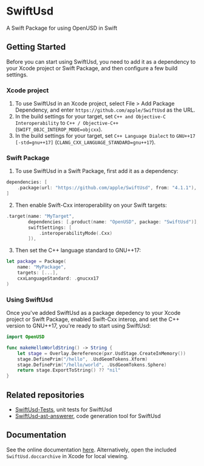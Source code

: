 # SwiftUsd

A Swift Package for using OpenUSD in Swift

## Getting Started
Before you can start using SwiftUsd, you need to add it as a dependency to your Xcode project or Swift Package, and then configure a few build settings. 

### Xcode project
1. To use SwiftUsd in an Xcode project, select File > Add Package Dependency, and enter `https://github.com/apple/SwiftUsd` as the URL. 
2. In the build settings for your target, set `C++ and Objective-C Interoperability` to `C++ / Objective-C++` (`SWIFT_OBJC_INTEROP_MODE=objcxx`). 
3. In the build settings for your target, set `C++ Language Dialect` to `GNU++17 [-std=gnu++17]` (`CLANG_CXX_LANGUAGE_STANDARD=gnu++17`). 

### Swift Package
1. To use SwiftUsd in a Swift Package, first add it as a dependency:
```swift
dependencies: [
    .package(url: "https://github.com/apple/SwiftUsd", from: "4.1.1"),
]
```

2. Then enable Swift-Cxx interoperability on your Swift targets:
```swift
.target(name: "MyTarget",
        dependencies: [.product(name: "OpenUSD", package: "SwiftUsd")],
        swiftSettings: [
            .interoperabilityMode(.Cxx)
        ]),
```

3. Then set the C++ language standard to GNU++17:
```swift
let package = Package(
    name: "MyPackage",
    targets: [...],
    cxxLanguageStandard: .gnucxx17
)
```

### Using SwiftUsd
Once you've added SwiftUsd as a package depedency to your Xcode project or Swift Package, enabled Swift-Cxx interop, and set the C++ version to GNU++17, you're ready to start using SwiftUsd:
```swift
import OpenUSD

func makeHelloWorldString() -> String {
    let stage = Overlay.Dereference(pxr.UsdStage.CreateInMemory())
    stage.DefinePrim("/hello", .UsdGeomTokens.Xform)
    stage.DefinePrim("/hello/world", .UsdGeomTokens.Sphere)
    return stage.ExportToString() ?? "nil"
}
```

## Related repositories
- [SwiftUsd-Tests](https://github.com/apple/SwiftUsd-Tests), unit tests for SwiftUsd
- [SwiftUsd-ast-answerer](https://github.com/apple/SwiftUsd-ast-answerer), code generation tool for SwiftUsd

## Documentation
See the online documentation [here](https://apple.github.io/SwiftUsd/documentation/openusd/).
Alternatively, open the included `SwiftUsd.doccarchive` in Xcode for local viewing. 
